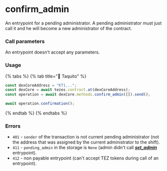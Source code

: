 # confirm\_admin

An entrypoint for a pending administrator. A pending administrator must just call it and he will become a new administrator of the contract.

### Call parameters

An entrypoint doesn't accept any parameters.

### Usage

{% tabs %}
{% tab title="🌮 Taquito" %}
```javascript
const dexCoreAddress = "KT1...";
const dexCore = await tezos.contract.at(dexCoreAddress);
const operation = await dexCore.methods.confirm_admin([]).send();

await operation.confirmation();
```
{% endtab %}
{% endtabs %}

### Errors

* `401` - `sender` of the transaction is not current pending administrator (not the address that was assigned by the current administrator to the shift).
* `411` - `pending_admin` in the storage is `None` (admin didn't call [_**set\_admin**_](set\_admin.md) entrypoint).
* `412` - non payable entrypoint (can't accept TEZ tokens during call of an entrypoint).
